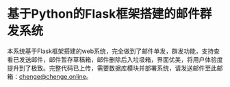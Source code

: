 # 基于Python的Flask框架搭建的邮件群发系统

本系统基于Flask框架搭建的web系统，完全做到了邮件单发，群发功能，支持查看已发送邮件，邮件暂存草稿箱，邮件删除后入垃圾箱，界面优美，将用户体验度提升到了极致。完整代码已上传，需要数据库模块并部署系统，请发送邮件至此邮箱：chenge@chenge.online。

